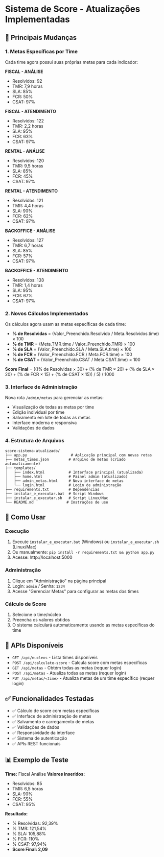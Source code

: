 # Sistema de Score - Atualizações Implementadas

## 🎯 Principais Mudanças

### 1. Metas Específicas por Time
Cada time agora possui suas próprias metas para cada indicador:

**FISCAL - ANÁLISE**
- Resolvidos: 92
- TMR: 7,9 horas
- SLA: 85%
- FCR: 50%
- CSAT: 97%

**FISCAL - ATENDIMENTO**
- Resolvidos: 122
- TMR: 2,2 horas
- SLA: 95%
- FCR: 63%
- CSAT: 97%

**RENTAL - ANÁLISE**
- Resolvidos: 120
- TMR: 9,5 horas
- SLA: 85%
- FCR: 45%
- CSAT: 97%

**RENTAL - ATENDIMENTO**
- Resolvidos: 121
- TMR: 4,4 horas
- SLA: 90%
- FCR: 62%
- CSAT: 97%

**BACKOFFICE - ANÁLISE**
- Resolvidos: 127
- TMR: 6,7 horas
- SLA: 85%
- FCR: 57%
- CSAT: 97%

**BACKOFFICE - ATENDIMENTO**
- Resolvidos: 138
- TMR: 1,4 horas
- SLA: 95%
- FCR: 67%
- CSAT: 97%

### 2. Novos Cálculos Implementados

Os cálculos agora usam as metas específicas de cada time:

- **% de Resolvidas** = (Valor_Preenchido.Resolvido / Meta.Resolvidos.time) × 100
- **% de TMR** = (Meta.TMR.time / Valor_Preenchido.TMR) × 100
- **% de SLA** = (Valor_Preenchido.SLA / Meta.SLA.time) × 100
- **% de FCR** = (Valor_Preenchido.FCR / Meta.FCR.time) × 100
- **% de CSAT** = (Valor_Preenchido.CSAT / Meta.CSAT.time) × 100

**Score Final** = (((% de Resolvidas × 30) + (% de TMR × 20) + (% de SLA × 20) + (% de FCR × 15) + (% de CSAT × 15)) / 5) / 1000

### 3. Interface de Administração

Nova rota `/admin/metas` para gerenciar as metas:
- Visualização de todas as metas por time
- Edição individual por time
- Salvamento em lote de todas as metas
- Interface moderna e responsiva
- Validações de dados

### 4. Estrutura de Arquivos

```
score-sistema-atualizado/
├── app.py                    # Aplicação principal com novas rotas
├── metas_times.json         # Arquivo de metas (criado automaticamente)
├── templates/
│   ├── index.html           # Interface principal (atualizada)
│   ├── home.html            # Painel admin (atualizado)
│   ├── admin_metas.html     # Nova interface de metas
│   └── login.html           # Login de administração
├── requirements.txt         # Dependências
├── instalar_e_executar.bat  # Script Windows
├── instalar_e_executar.sh   # Script Linux/Mac
└── README.md               # Instruções de uso
```

## 🚀 Como Usar

### Execução
1. Execute `instalar_e_executar.bat` (Windows) ou `instalar_e_executar.sh` (Linux/Mac)
2. Ou manualmente: `pip install -r requirements.txt && python app.py`
3. Acesse: http://localhost:5000

### Administração
1. Clique em "Administração" na página principal
2. Login: `admin` / Senha: `1234`
3. Acesse "Gerenciar Metas" para configurar as metas dos times

### Cálculo de Score
1. Selecione o time/núcleo
2. Preencha os valores obtidos
3. O sistema calculará automaticamente usando as metas específicas do time

## 🔧 APIs Disponíveis

- `GET /api/nucleos` - Lista times disponíveis
- `POST /api/calculate-score` - Calcula score com metas específicas
- `GET /api/metas` - Obtém todas as metas (requer login)
- `POST /api/metas` - Atualiza todas as metas (requer login)
- `PUT /api/metas/<time>` - Atualiza metas de um time específico (requer login)

## ✅ Funcionalidades Testadas

- ✅ Cálculo de score com metas específicas
- ✅ Interface de administração de metas
- ✅ Salvamento e carregamento de metas
- ✅ Validações de dados
- ✅ Responsividade da interface
- ✅ Sistema de autenticação
- ✅ APIs REST funcionais

## 📊 Exemplo de Teste

**Time:** Fiscal Análise
**Valores inseridos:**
- Resolvidos: 85
- TMR: 6,5 horas
- SLA: 90%
- FCR: 55%
- CSAT: 95%

**Resultado:**
- % Resolvidas: 92,39%
- % TMR: 121,54%
- % SLA: 105,88%
- % FCR: 110%
- % CSAT: 97,94%
- **Score Final: 2,09**

